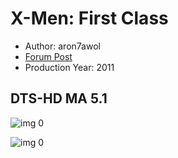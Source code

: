 # X-Men: First Class

* Author: aron7awol
* [Forum Post](https://www.avsforum.com/threads/bass-eq-for-filtered-movies.2995212/post-57837108)
* Production Year: 2011

## DTS-HD MA 5.1

![img 0](https://i.imgur.com/8We82Qh.jpg)

![img 0](https://i.imgur.com/kI5XYTA.jpg)

